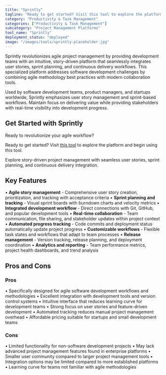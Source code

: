 ```yaml
---
title: "Sprintly"
tagline: "Ready to get started? Visit this tool to explore the platform and begin using..."
category: "Productivity & Task Management"
categories: ["Productivity & Task Management"]
subcategory: "Project Management Platforms"
tool_name: "Sprintly"
deployment_status: "deployed"
image: "/images/tools/sprintly-placeholder.jpg"
---
```

Sprintly revolutionizes agile project management by providing development teams with an intuitive, story-driven platform that seamlessly integrates user stories, sprint planning, and continuous delivery workflows. This specialized platform addresses software development challenges by combining agile methodology best practices with modern collaboration tools.

Used by software development teams, product managers, and startups worldwide, Sprintly emphasizes user story management and sprint-based workflows. Maintain focus on delivering value while providing stakeholders with real-time visibility into development progress.

## Get Started with Sprintly

Ready to revolutionize your agile workflow? 

Ready to get started? Visit [this tool](https://sprint.ly) to explore the platform and begin using this tool.

Explore story-driven project management with seamless user stories, sprint planning, and continuous delivery integration.

## Key Features

• **Agile story management** - Comprehensive user story creation, prioritization, and tracking with acceptance criteria
• **Sprint planning and tracking** - Visual sprint boards with burndown charts and velocity metrics
• **Integrated development workflow** - Direct connections with Git, GitHub, and popular development tools
• **Real-time collaboration** - Team communication, file sharing, and stakeholder updates within project context
• **Automated progress tracking** - Code commits and deployment status automatically update project progress
• **Customizable workflows** - Flexible task states and workflows that adapt to team processes
• **Release management** - Version tracking, release planning, and deployment coordination
• **Analytics and reporting** - Team performance metrics, project health dashboards, and trend analysis

## Pros and Cons

### Pros
• Specifically designed for agile software development workflows and methodologies
• Excellent integration with development tools and version control systems
• Intuitive interface that reduces learning curve for development teams
• Strong focus on user stories and feature-driven development
• Automated tracking reduces manual project management overhead
• Affordable pricing suitable for startups and small development teams

### Cons
• Limited functionality for non-software development projects
• May lack advanced project management features found in enterprise platforms
• Smaller user community compared to larger project management tools
• Integration options may be limited compared to more established platforms
• Learning curve for teams not familiar with agile methodologies